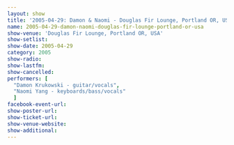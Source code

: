 ```yaml
---
layout: show
title: '2005-04-29: Damon & Naomi - Douglas Fir Lounge, Portland OR, USA'
name: 2005-04-29-damon-naomi-douglas-fir-lounge-portland-or-usa
show-venue: 'Douglas Fir Lounge, Portland OR, USA'
show-setlist: 
show-date: 2005-04-29
category: 2005
show-radio: 
show-lastfm: 
show-cancelled: 
performers: [
  "Damon Krukowski - guitar/vocals",
  "Naomi Yang - keyboards/bass/vocals"
  ]
facebook-event-url: 
show-poster-url: 
show-ticket-url: 
show-venue-website: 
show-additional: 
---
```


